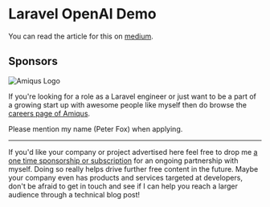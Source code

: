 # Laravel OpenAI Demo

You can read the article for this on [medium](https://medium.com/@SlyFireFox/setting-up-openai-with-laravel-5e745e241324).

## Sponsors

![Amiqus Logo](https://amiqus.co/wp-content/uploads/2022/07/logo-amiqus.svg)

If you're looking for a role as a Laravel engineer or just want to be a part of a
growing start up with awesome people like myself then do browse the [careers page of Amiqus](https://amiqus.co/company/careers).

Please mention my name (Peter Fox) when applying.

---

If you'd like your company or project advertised here feel free to drop me [a one time sponsorship or subscription](https://github.com/sponsors/peterfox)
for an ongoing partnership with myself. Doing so really helps drive further free content in the future. Maybe your company even has products and
services targeted at developers, don't be afraid to get in touch and see if I can help you reach a larger audience through a technical blog post!
